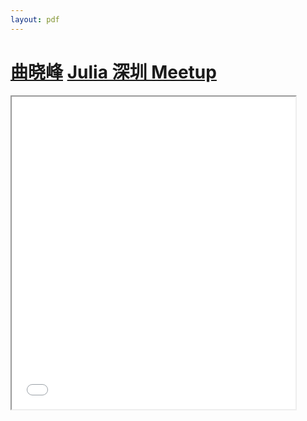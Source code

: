 ```yaml
---
layout: pdf
---
```


# [曲晓峰](http://www.quxiaofeng.me) [Julia 深圳 Meetup](http://julialang.cn/Meetup!!!)

<iframe src="{{ site.url }}/docs/20160501-quxiaofeng-julia-shenzhen-meetup-talk.pdf" width="90%" height="500"></iframe>